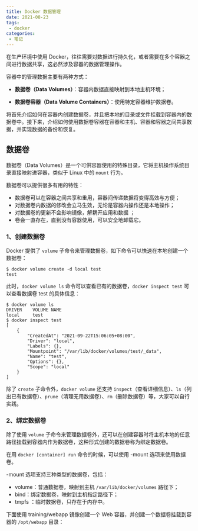 ```yaml
---
title: Docker 数据管理
date: 2021-08-23
tags:
 - docker
categories: 
 - 笔记
---
```


在生产环境中使用 Docker，往往需要对数据进行持久化，或者需要在多个容器之间进行数据共享，这必然涉及容器的数据管理操作。

容器中的管理数据主要有两种方式：

- **数据卷（Data Volumes）**：容器内数据直接映射到本地主机环境；

- **数据卷容器（Data Volume Containers）**：使用特定容器维护数据卷。

将首先介绍如何在容器内创建数据卷，并且把本地的目录或文件挂载到容器内的数据卷中。接下来，介绍如何使用数据卷容器在容器和主机、容器和容器之间共享数据，并实现数据的备份和恢复。

## 数据卷

数据卷（Data Volumes）是一个可供容器使用的特殊目录，它将主机操作系统目录直接映射进容器，类似于 Linux 中的 `mount` 行为。

数据卷可以提供很多有用的特性：

- 数据卷可以在容器之间共享和重用，容器间传递数据将变得高效与方便；
- 对数据卷内数据的修改会立马生效，无论是容器内操作还是本地操作；
- 对数据卷的更新不会影响镜像，解耦开应用和数据 ；
- 卷会一直存在，直到没有容器使用，可以安全地卸载它。

### 1、创建数据卷

Docker 提供了 `volume` 子命令来管理数据卷，如下命令可以快速在本地创建一个数据卷：

```shell
$ docker volume create -d local test
test
```

此时，`docker volume ls` 命令可以查看已有的数据卷，`docker inspect test`  可以查看数据卷 test 的具体信息：

```shell
$ docker volume ls
DRIVER    VOLUME NAME
local     test
$ docker inspect test 
[
    {
        "CreatedAt": "2021-09-22T15:06:05+08:00",
        "Driver": "local",
        "Labels": {},
        "Mountpoint": "/var/lib/docker/volumes/test/_data",
        "Name": "test",
        "Options": {},
        "Scope": "local"
    }
]
```

除了 `create` 子命令外，`docker volume` 还支持 `inspect`（查看详细信息）、`ls`（列出已有数据卷）、`prune`（清理无用数据卷）、`rm`（删除数据卷）等，大家可以自行实践。

### 2、绑定数据卷

除了使用 `volume` 子命令来管理数据卷外，还可以在创建容器时将主机本地的任意路径挂载到容器内作为数据卷，这种形式创建的数据卷称为绑定数据卷。

在用 `docker [container] run` 命令的时候，可以使用 -mount 选项来使用数据卷。

-mount 选项支持三种类型的数据卷，包括：

- volume：普通数据卷，映射到主机 `/var/lib/docker/volumes` 路径下；
- bind：绑定数据卷，映射到主机指定路径下；
- tmpfs ：临时数据卷，只存在于内存中。

下面使用 training/webapp 镜像创建一个 Web 容器，并创建一个数据卷挂载到容器的 `/opt/webapp` 目录：

